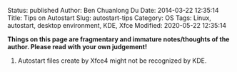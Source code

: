 Status: published
Author: Ben Chuanlong Du
Date: 2014-03-22 12:35:14
Title: Tips on Autostart
Slug: autostart-tips
Category: OS
Tags: Linux, autostart, desktop environment, KDE, Xfce
Modified: 2020-05-22 12:35:14

**Things on this page are fragmentary and immature notes/thoughts of the author. Please read with your own judgement!**
 

1. Autostart files create by Xfce4 might not be recognized by KDE.
